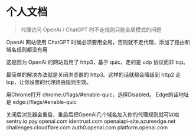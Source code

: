 # 个人文档

> 代理访问 OpenAi / ChatGPT 时不走规则只能全局模式的问题

OpenAi 网站使用 ChatGPT 时候必须要用全局，否则就不走代理，添加了路由和域名规则都没有用

这是因为 OpenAi 的网站启用了 http3，基于 quic，走的是 udp 协议而非 tcp。

最简单的解决办法就是关闭浏览器的 http3。这样的话就都会降级到 http2 走 tcp，让你设置的代理路由规则生效。

用Chrome打开 chrome://flags/#enable-quic，选择Disabled。
Edge的话地址是 edge://flags/#enable-quic

关闭后浏览器会重启，重启后把OpenAi几个域名加入你的代理规则就可以啦
sentry.io
pay.openai.com
identrust.com
openaiapi-site.azureedge.net
challenges.cloudflare.com
auth0.openai.com
platform.openai.com
